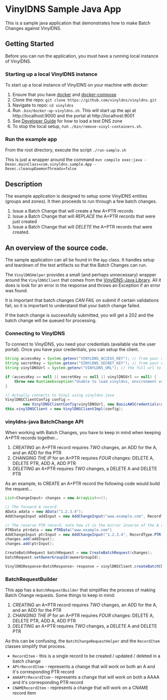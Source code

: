 # VinylDNS Sample Java App

This is a sample java application that demonstrates how to make Batch Changes against VinylDNS.

## Getting Started

Before you can run the application, you must have a running local instance of VinylDNS.

### Starting up a local VinylDNS instance
To start up a local instance of VinylDNS on your machine with docker:

1. Ensure that you have [docker](https://docs.docker.com/install/) and [docker-compose](https://docs.docker.com/compose/install/)
1. Clone the repo: `git clone https://github.com/vinyldns/vinyldns.git`
1. Navigate to repo: `cd vinyldns`
1. Run `.bin/docker-up-vinyldns.sh`. This will start up the api at http://localhost:9000 and the portal at http://localhost:9001
1. See [Developer Guide](DEVELOPER_GUIDE.md#loading-test-data) for how to load a test DNS zone
1. To stop the local setup, run `./bin/remove-vinyl-containers.sh`.

### Run the example app

From the root directory, execute the script `./run-sample.sh`

This is just a wrapper around the command `mvn compile exec:java -Dexec.mainClass=com.vinyldns.sample.App -Dexec.cleanupDaemonThreads=false`

## Description

The example application is designed to setup some VinylDNS entities (groups and zones).  It then proceeds
to run through a few batch changes.

1. Issue a Batch Change that will create a few A+PTR records
1. Issue a Batch Change that will _REPLACE_ the A+PTR records that were just created
1. Issue a Batch Change that will _DELETE_ the A+PTR records that were created.

## An overview of the source code.

The sample application can all be found in the `App` class.  It handles setup and teardown of the test
artifacts so that the Batch Changes can run.

The `VinylDNSHelper` provides a small (and perhaps unnecessary) wrapper around the `VinylDNSClient` that comes
from the [VinylDNS-Java Library](https://github.com/vinyldns/vinyldns-java).  All it does is look for an
error in the response and throws an Exception if an error was found.

It is important that batch changes _CAN FAIL_ on submit if certain validations fail, so it is important to
understand that your batch change failed.

If the batch change is successfully submitted, you will get a 202 and the batch change will be queued for processing.

### Connecting to VinylDNS

To connect to VinylDNS, you need your credentials (available via the user portal).  Once you have your credentials, 
you can setup the client.

```java
String accessKey = System.getenv("VINYLDNS_ACCESS_KEY"); // from your credentials
String secretKey = System.getenv("VINYLDNS_SECRET_KEY"); // from your credentials
String vinylDNSUrl = System.getenv("VINYLDNS_URL"); // the full url to the vinyldns instance you are hitting

if (accessKey == null || secretKey == null || vinylDNSUrl == null) {
    throw new RuntimeException("Unable to load vinyldns, environment variables not found");
}

// Actually connects to Vinyl using vinyldns-java
VinylDNSClientConfig config =
        new VinylDNSClientConfig(vinylDNSUrl, new BasicAWSCredentials(accessKey, secretKey));
this.vinylDNSClient = new VinylDNSClientImpl(config);
```

### vinyldns-java BatchChange API

When working with Batch Changes, you have to keep in mind when keeping A+PTR records together...

1. _CREATING_ an A+PTR record requires _TWO_ changes, an ADD for the A, and an ADD for the PTR
1. _CHANGING THE IP_ for an A+PTR requires _FOUR_ changes: DELETE A, DELETE PTR, ADD A, ADD PTR
1. _DELETING_ an A+PTR requires _TWO_ changes, a DELETE A and DELETE PTR

As an example, to CREATE an A+PTR record the following code would build the request...

```java
List<ChangeInput> changes = new ArrayList<>();

// The forward A record
AData adata = new AData("1.2.3.4");
AddChangeInput addInput = new AddChangeInput("www.example.com", RecordType.A, 300L, adata);

// The reverse PTR record, note how it is the mirror inverse of the A record
PTRData ptrdata = new PTRData("www.example.com")
AddChangeInput ptrInput = new AddChangeInput("1.2.3.4", RecordType.PTR, 7200L, ptrdata));
changes.add(addInput);
changes.add(ptrInput);

CreateBatchRequest batchRequest = new CreateBatchRequest(changes);
batchRequest.setOwnerGroupId(ownerGroupId);

VinylDNSResponse<BatchResponse> response = vinylDNSClient.createBatchChanges(request);

```

### BatchRequestBuilder

This app has a `BatchRequestBuilder` that simplifies the process of making Batch Change requests.  Some things to keep in mind:

1. _CREATING_ an A+PTR record requires _TWO_ changes, an ADD for the A, and an ADD for the PTR
1. _CHANGING THE IP_ for an A+PTR requires _FOUR_ changes: DELETE A, DELETE PTR, ADD A, ADD PTR
1. _DELETING_ an A+PTR requires _TWO_ changes, a DELETE A and DELETE PTR

As this can be confusing, the `BatchChangeRequestHelper` and the `RecordItem` classes simplify that process.

* `RecordItem` - this is a single record to be created / updated / deleted in a batch change
* `APtrRecordItem` - represents a change that will work on both an A and it's corresponding PTR record
* `AAAAPtrRecordItem` - represents a change that will work on both a AAAA and it's corresponding PTR record
* `CNAMERecordItem` - represents a change that will work on a CNAME record item


